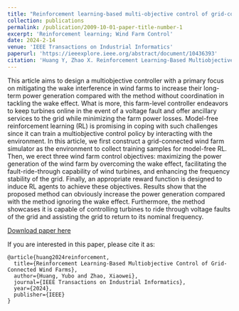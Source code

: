 ```yaml
---
title: "Reinforcement learning-based multi-objective control of grid-connected wind farms"
collection: publications
permalink: /publication/2009-10-01-paper-title-number-1
excerpt: 'Reinforcement learning; Wind Farm Control'
date: 2024-2-14
venue: 'IEEE Transactions on Industrial Informatics'
paperurl: 'https://ieeexplore.ieee.org/abstract/document/10436393'
citation: 'Huang Y, Zhao X. Reinforcement Learning-Based Multiobjective Control of Grid-Connected Wind Farms[J]. IEEE Transactions on Industrial Informatics, 2024.'
---
```

This article aims to design a multiobjective controller with a primary focus on mitigating the wake interference in wind farms to increase their long-term power generation compared with the method without coordination in tackling the wake effect. What is more, this farm-level controller endeavors to keep turbines online in the event of a voltage fault and offer ancillary services to the grid while minimizing the farm power losses. Model-free reinforcement learning (RL) is promising in coping with such challenges since it can train a multiobjective control policy by interacting with the environment. In this article, we first construct a grid-connected wind farm simulator as the environment to collect training samples for model-free RL. Then, we erect three wind farm control objectives: maximizing the power generation of the wind farm by overcoming the wake effect, facilitating the fault-ride-through capability of wind turbines, and enhancing the frequency stability of the grid. Finally, an appropriate reward function is designed to induce RL agents to achieve these objectives. Results show that the proposed method can obviously increase the power generation compared with the method ignoring the wake effect. Furthermore, the method showcases it is capable of controlling turbines to ride through voltage faults of the grid and assisting the grid to return to its nominal frequency.

[Download paper here](https://ieeexplore.ieee.org/abstract/document/10436393)


If you are interested in this paper, please cite it as:
```
@article{huang2024reinforcement,
  title={Reinforcement Learning-Based Multiobjective Control of Grid-Connected Wind Farms},
  author={Huang, Yubo and Zhao, Xiaowei},
  journal={IEEE Transactions on Industrial Informatics},
  year={2024},
  publisher={IEEE}
}
```